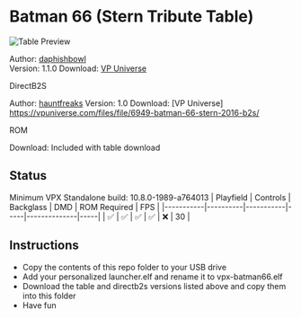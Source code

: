 # Batman 66 (Stern Tribute Table)

![Table Preview](https://vpuniverse.com/screenshots/monthly_2022_03/b66-1.thumb.png.6df534e4f494fb82182944e7539caf2c.png)

Author: [daphishbowl](https://vpuniverse.com/profile/32679-daphishbowl/)  
Version: 1.1.0
Download: [VP Universe](https://vpuniverse.com/files/file/6868-batman-66-stern-tribute/)

DirectB2S

Author: [hauntfreaks](https://vpuniverse.com/profile/5216-hauntfreaks/) 
Version: 1.0
Download: [VP Universe] https://vpuniverse.com/files/file/6949-batman-66-stern-2016-b2s/

ROM

Download: Included with table download

## Status 

Minimum VPX Standalone build: 10.8.0-1989-a764013
| Playfield | Controls | Backglass | DMD | ROM Required | FPS | 
|-----------|----------|-----------|-----|--------------|-----|
| :white_check_mark: | :white_check_mark: | :white_check_mark: | :white_check_mark: | :x: | 30 |

## Instructions

- Copy the contents of this repo folder to your USB drive
- Add your personalized launcher.elf and rename it to vpx-batman66.elf
- Download the table and directb2s versions listed above and copy them into this folder
- Have fun